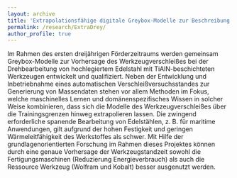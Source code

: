 ```yaml
---
layout: archive
title: 'Extrapolationsfähige digitale Greybox-Modelle zur Beschreibung und Vorhersage des makroskopischen Systemverhaltens TiAlN-beschichteter Zerspanwerkzeuge (ExtraDrey)'
permalink: /research/ExtraDrey/
author_profile: true
---
```


Im Rahmen des ersten dreijährigen Förderzeitraums werden gemeinsam Greybox-Modelle zur Vorhersage des Werkzeugverschleißes bei der Drehbearbeitung von hochlegiertem Edelstahl mit TiAlN-beschichteten Werkzeugen entwickelt und qualifiziert. Neben der Entwicklung und Inbetriebnahme eines automatischen Verschleißversuchsstandes zur Generierung von Massendaten stehen vor allem Methoden im Fokus, welche maschinelles Lernen und domänenspezifisches Wissen in solcher Weise kombinieren, dass sich die Modelle des Werkzeugverschleißes über die Trainingsgrenzen hinweg extrapolieren lassen. Die zwingend erforderliche spanende Bearbeitung von Edelstählen, z. B. für maritime Anwendungen, gilt aufgrund der hohen Festigkeit und geringen Wärmeleitfähigkeit des Werkstoffes als schwer. Mit Hilfe der grundlagenorientierten Forschung im Rahmen dieses Projektes können durch eine genaue Vorhersage der Werkzeugstandzeit sowohl die Fertigungsmaschinen (Reduzierung Energieverbrauch) als auch die Ressource Werkzeug (Wolfram und Kobalt) besser ausgenutzt werden.
